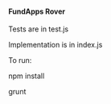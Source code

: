 #### FundApps Rover

Tests are in test.js

Implementation is in index.js

To run:

npm install

grunt
